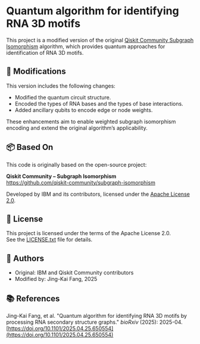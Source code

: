 # Quantum algorithm for identifying RNA 3D motifs

This project is a modified version of the original [Qiskit Community Subgraph Isomorphism](https://github.com/qiskit-community/subgraph-isomorphism) algorithm, which provides quantum approaches for identification of RNA 3D motifs.

## 🔧 Modifications

This version includes the following changes:

- Modified the quantum circuit structure.
- Encoded the types of RNA bases and the types of base interactions.
- Added ancillary qubits to encode edge or node weights.

These enhancements aim to enable weighted subgraph isomorphism encoding and extend the original algorithm’s applicability.

## 📦 Based On

This code is originally based on the open-source project:

**Qiskit Community – Subgraph Isomorphism**  
https://github.com/qiskit-community/subgraph-isomorphism

Developed by IBM and its contributors, licensed under the [Apache License 2.0](https://www.apache.org/licenses/LICENSE-2.0).

## 📄 License

This project is licensed under the terms of the Apache License 2.0.  
See the [LICENSE.txt](./LICENSE.txt) file for details.

## 👤 Authors

- Original: IBM and Qiskit Community contributors  
- Modified by: Jing-Kai Fang, 2025

## 📚 References

Jing-Kai Fang, et al. "Quantum algorithm for identifying RNA 3D motifs by processing RNA secondary structure graphs." *bioRxiv* (2025): 2025-04.  
[https://doi.org/10.1101/2025.04.25.650554](https://doi.org/10.1101/2025.04.25.650554)
